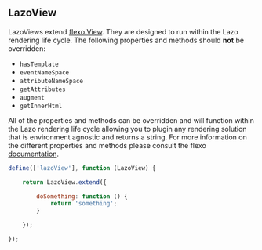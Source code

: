 ## LazoView

LazoViews extend [flexo.View](https://github.com/lazojs/flexo/blob/master/docs/index.md#flexoview). They are designed
to run within the Lazo rendering life cycle. The following properties and methods should **not** be overridden:

* `hasTemplate`
* `eventNameSpace`
* `attributeNameSpace`
* `getAttributes`
* `augment`
* `getInnerHtml`

All of the properties and methods can be overridden and will function within the Lazo rendering life cycle allowing
you to plugin any rendering solution that is environment agnostic and returns a string. For more information on the
different properties and methods please consult the flexo
[documentation](https://github.com/lazojs/flexo/blob/master/docs/index.md#flexoview).

```js
define(['lazoView'], function (LazoView) {

    return LazoView.extend({

        doSomething: function () {
            return 'something';
        }

    });

});
```